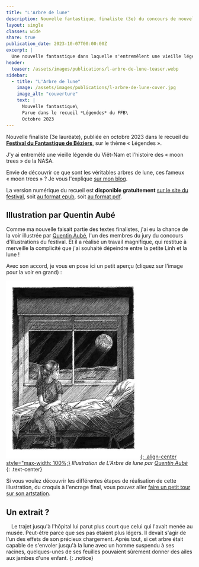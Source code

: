 ```yaml
---
title: "L'Arbre de lune"
description: Nouvelle fantastique, finaliste (3e) du concours de nouvelles de l'édition 2023 du Festival du Fantastique de Béziers sur le thème «&nbsp;Légendes&nbsp;».
layout: single
classes: wide
share: true
publication_date: 2023-10-07T00:00:00Z
excerpt: |
  Une nouvelle fantastique dans laquelle s'entremêlent une vieille légende du Viêt-Nam et l'histoire des «&nbsp;moon trees&nbsp;» de la NASA<!--excerptEnd-->
header:
  teaser: /assets/images/publications/l-arbre-de-lune-teaser.webp
sidebar:
  - title: "L'Arbre de lune"
    image: /assets/images/publications/l-arbre-de-lune-cover.jpg
    image_alt: "couverture"
    text: |
      Nouvelle fantastique\
      Parue dans le recueil *Légendes* du FFB\
      Octobre 2023
---
```


Nouvelle finaliste (3e lauréate), publiée en octobre 2023 dans le recueil du <a href="https://festival-fantastique.fr/" target="_blank"> **Festival du Fantastique de Béziers**</a>, sur le thème «&nbsp;Légendes&nbsp;».

J'y ai entremêlé une vieille légende du Viêt-Nam et l'histoire des «&nbsp;moon trees&nbsp;» de la NASA.

Envie de découvrir ce que sont les véritables arbres de lune, ces fameux &laquo;&nbsp;moon trees&nbsp;&raquo;&nbsp;? Je vous l'explique [sur mon blog](/ecriture/2023/09/30/la-science-dans-mes-nouvelles.html#larbre-de-lune-lh%C3%A9ritage-de-la-mission-apollo-14).

La version numérique du recueil est **disponible gratuitement** <a href="https://festival-fantastique.fr/editions-precedentes/" target="_blank">sur le site du festival</a>, soit <a href="https://festival-fantastique.fr/wp-content/uploads/ffb2023.epub_.zip" target="_blank">au format epub</a>, soit <a href="https://festival-fantastique.fr/wp-content/uploads/FFB-2023-pdf.pdf" target="_blank">au format pdf</a>.


## Illustration par Quentin Aubé

Comme ma nouvelle faisait partie des textes finalistes, j'ai eu la chance de la voir illustrée par <a href="https://quentinaube.com/" target="_blank">Quentin Aubé</a>, l'un des membres du jury du concours d'illustrations du festival. Et il a réalisé un travail magnifique, qui restitue à merveille la complicité que j'ai souhaité dépeindre entre la petite Linh et la lune&nbsp;!

Avec son accord, je vous en pose ici un petit aperçu (cliquez sur l'image pour la voir en grand)&nbsp;:

[![styled-image](/assets/images/publications/l-arbre-de-lune-quentin-aube-preview.jpg "Illustration de L'Arbre de lune par Quentin Aubé"){: .align-center style="max-width: 100%;}](/assets/images/publications/l-arbre-de-lune-quentin-aube.jpg)
*Illustration de L'Arbre de lune par <a href="https://quentinaube.com/" target="_blank">Quentin Aubé</a>*
{: .text-center}

Si vous voulez découvrir les différentes étapes de réalisation de cette illustration, du croquis à l'encrage final, vous pouvez aller <a href="https://www.artstation.com/artwork/OGzA6k" target="_blank">faire un petit tour sur son artstation</a>.


## Un extrait&nbsp;?

<span style="margin-left: 1em;"></span>Le trajet jusqu'à l'hôpital lui parut plus court que celui qui l'avait menée au musée. Peut-être parce que ses pas étaient plus légers. Il devait s'agir de l'un des effets de son précieux chargement. Après tout, si cet arbre était capable de s'envoler jusqu'à la lune avec un homme suspendu à ses racines, quelques-unes de ses feuilles pouvaient sûrement donner des ailes aux jambes d'une enfant.
{: .notice}

